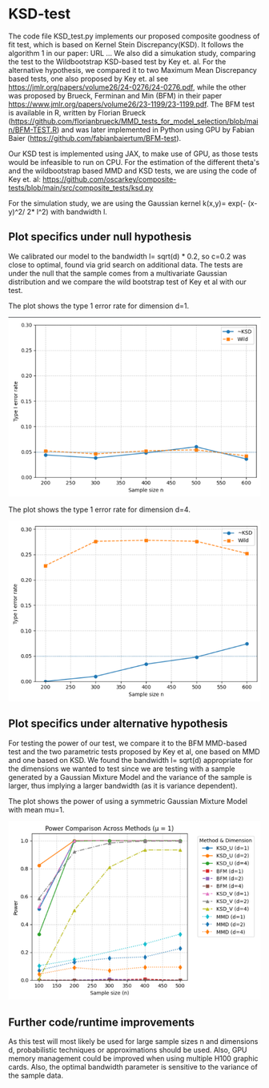 # KSD-test
The code file KSD_test.py implements our proposed composite goodness of fit test, which is based on Kernel Stein Discrepancy(KSD).
It follows the algorithm 1 in our paper:  URL ...
We also did a simukation study, comparing the test to the Wildbootstrap KSD-based test by Key et. al. 
For the alternative hypothesis, we compared it to two Maximum Mean Discrepancy based tests, one also proposed by Key et. al see https://jmlr.org/papers/volume26/24-0276/24-0276.pdf, 
while the other was proposed by Brueck, Ferminan and Min (BFM) in their paper https://www.jmlr.org/papers/volume26/23-1199/23-1199.pdf. The BFM test is available in R, written by Florian Brueck (https://github.com/florianbrueck/MMD_tests_for_model_selection/blob/main/BFM-TEST.R) and was later implemented in Python using GPU by Fabian Baier (https://github.com/fabianbaiertum/BFM-test).

Our KSD test is implemented using JAX, to make use of GPU, as those tests would be infeasible to run on CPU. 
For the estimation of the different theta's and the wildbootstrap based MMD and KSD tests, we are using the code of Key et. al: https://github.com/oscarkey/composite-tests/blob/main/src/composite_tests/ksd.py 



For the simulation study, we are using the Gaussian kernel k(x,y)= exp(- (x-y)^2/ 2* l^2) with bandwidth l.
## Plot specifics under null hypothesis 
We calibrated our model to the bandwidth l= sqrt(d) * 0.2, so c=0.2 was close to optimal, found via grid search on additional data.
The tests are under the null that the sample comes from a multivariate Gaussian distribution and we compare the wild bootstrap test of Key et al with our test. 

The plot shows the type 1 error rate for dimension d=1.

![Type 1 error rate](plots/typeone_d_one.png)

The plot shows the type 1 error rate for dimension d=4.

![Type 1 error rate](plots/typeone_d_four.png)

## Plot specifics under alternative hypothesis 
For testing the power of our test, we compare it to the BFM MMD-based test and the two parametric tests proposed by Key et al, one based on MMD and one based on KSD. We found the bandwidth l= sqrt(d) appropriate for the dimensions we wanted to test since we are testing with a sample generated by a Gaussian Mixture Model and the variance of the sample is larger, thus implying a larger bandwidth (as it is variance dependent).

The plot shows the power of using a symmetric Gaussian Mixture Model with mean mu=1.

![Power](plots/power_mu_one.png)



## Further code/runtime improvements
As this test will most likely be used for large sample sizes n and dimensions d, probabilistic techniques or approximations should be used. Also, GPU memory management could be improved when using multiple H100 graphic cards. Also, the optimal bandwidth parameter is sensitive to the variance of the sample data.



